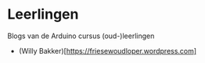 # Leerlingen

Blogs van de Arduino cursus (oud-)leerlingen

 * (Willy Bakker)[https://friesewoudloper.wordpress.com]
